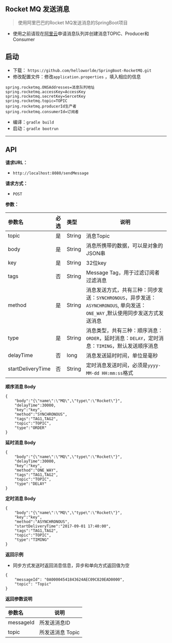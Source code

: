 ## Rocket MQ 发送消息
> 使用阿里巴巴的Rocket MQ发送消息的SpringBoot项目

- 使用之前请现在[阿里云](https://ons.console.aliyun.com/?spm=5176.2020520001.1002.d10ons.61d991b3GbNJPR#/home/topic)申请消息队列并创建消息TOPIC、Producer和Consumer

## 启动
- 下载： `https://github.com/helloworlde/SpringBoot-RocketMQ.git` 
- 修改配置文件：修改`application.properties` ，填入相应的信息
```
spring.rocketmq.ONSAddresses=消息队列地址
spring.rocketmq.accessKey=AccessKey
spring.rocketmq.secretKey=SercetKey
spring.rocketmq.topic=TOPIC
spring.rocketmq.producerId生产者
spring.rocketmq.consumerId=订阅者
```

- 编译：`gradle build` 
- 启动：`gradle bootrun`


-------------------------
    
## API

**请求URL：** 
- `http://localhost:8080/sendMessage`
  
**请求方式：**
- `POST `

**参数：** 

|参数名|必选|类型|说明|
|:----    |:---|:----- |-----   |
|topic |是  |String | 消息Topic   |
|body |是  |String | 消息所携带的数据，可以是对象的JSON串   |
|key |是  |String | 32位key    |
|tags     |否  |String | Message Tag，用于过滤订阅者过滤消息    |
|method     |是  |String | 消息发送方式，共有三种：同步发送：`SYNCHRONOUS`，异步发送：`ASYNCHRONOUS`, 单向发送：`ONE_WAY` ,默认使用同步发送方式发送消息   |
|type     |是  |String |消息类型，共有三种：顺序消息：`ORDER`，延时消息：`DELAY`，定时消息：`TIMING`，默认发送顺序消息|
|delayTime     |否  |long | 消息发送延时时间，单位是毫秒    |
|startDeliveryTime     |否  |String | 定时消息发送时间，必须是`yyyy-MM-dd HH:mm:ss`格式    |

**顺序消息 Body**
```
{  
    "body":"{\"name\":\"MQ\",\"type\":\"Rocket\"}",
    "delayTime":30000,
    "key":"key",
    "method":"SYNCHRONOUS",
    "tags":"TAG1,TAG2",
    "topic":"TOPIC",
    "type":"ORDER"
}
```

**延时消息 Body**
```
{  
    "body":"{\"name\":\"MQ\",\"type\":\"Rocket\"}",
    "delayTime":30000,
    "key":"key",
    "method":"ONE_WAY",
    "tags":"TAG1,TAG2",
    "topic":"TOPIC",
    "type":"DELAY"
}
```

**定时消息 Body**
```
{  
    "body":"{\"name\":\"MQ\",\"type\":\"Rocket\"}",
    "key":"key",
    "method":"ASYNCHRONOUS",
    "startDeliveryTime":"2017-09-01 17:40:00",
    "tags":"TAG1,TAG2",
    "topic":"TOPIC",
    "type":"TIMING"
}
```

 **返回示例**
- 同步方式发送时返回消息信息，异步和单向方式返回值为空
``` 
{
    "messageId": "0A00004541843624AEC09C820EAD0000",
    "topic": "Topic"
}
```

 **返回参数说明** 

|参数名|说明|
|:----- |-----                           |
|messageId |所发送消息ID  |
|topic | 所发送消息 Topic  |

 


